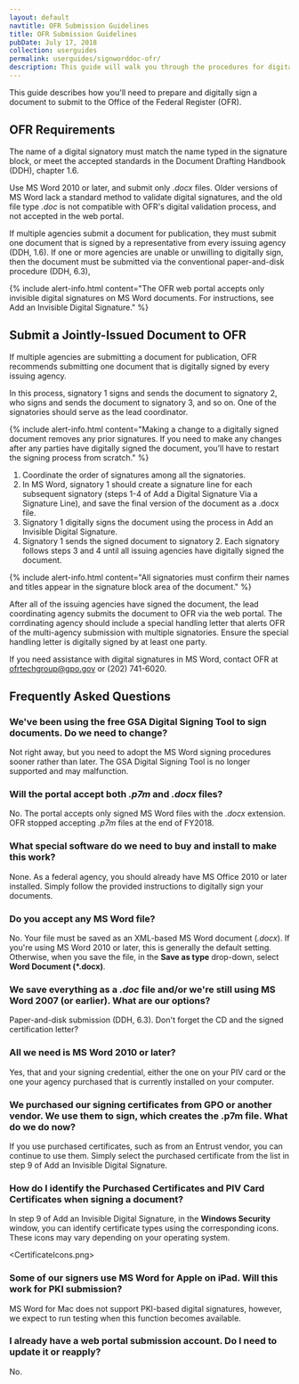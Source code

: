 ```yaml
---
layout: default
navtitle: OFR Submission Guidelines
title: OFR Submission Guidelines
pubDate: July 17, 2018
collection: userguides
permalink: userguides/signworddoc-ofr/
description: This guide will walk you through the procedures for digitally signing a Microsoft Word document for submission to the Office of the Federal Register using your PIV credential or similar digital certificate.
---
```


This guide describes how you'll need to prepare and digitally sign a document to submit to the Office of the Federal Register (OFR).

## OFR Requirements

The name of a digital signatory must match the name typed in the signature block, or meet the accepted standards in the Document Drafting Handbook (DDH), chapter 1.6.

Use MS Word 2010 or later, and submit only *.docx* files. Older versions of MS Word lack a standard method to validate digital signatures, and the old file type *.doc* is not compatible with OFR's digital validation process, and not accepted in the web portal.

If multiple agencies submit a document for publication, they must submit one document that is signed by a representative from every issuing agency (DDH, 1.6). If one or more agencies are unable or unwilling to digitally sign, then the document must be submitted via the conventional paper-and-disk procedure (DDH, 6.3),

{% include alert-info.html content="The OFR web portal accepts only invisible digital signatures on MS Word documents. For instructions, see Add an Invisible Digital Signature." %}

## Submit a Jointly-Issued Document to OFR

If multiple agencies are submitting a document for publication, OFR recommends submitting one document that is digitally signed by every issuing agency.

In this process, signatory 1 signs and sends the document to signatory 2, who signs and sends the document to signatory 3, and so on. One of the signatories should serve as the lead coordinator.

{% include alert-info.html content="Making a change to a digitally signed document removes any prior signatures. If you need to make any changes after any parties have digitally signed the document, you’ll have to restart the signing process from scratch." %}

1. Coordinate the order of signatures among all the signatories.
2. In MS Word, signatory 1 should create a signature line for each subsequent signatory (steps 1-4 of Add a Digital Signature Via a Signature Line), and save the final version of the document as a .docx file.
3. Signatory 1 digitally signs the document using the process in Add an Invisible Digital Signature.
4. Signatory 1 sends the signed document to signatory 2.
      Each signatory follows steps 3 and 4 until all issuing agencies have digitally signed the document.

{% include alert-info.html content="All signatories must confirm their names and titles appear in the signature block area of the document." %}

After all of the issuing agencies have signed the document, the lead coordinating agency submits the document to OFR via the web portal. The corrdinating agency should include a special handling letter that alerts OFR of the multi-agency submission with multiple signatories. Ensure the special handling letter is digitally signed by at least one party.

If you need assistance with digital signatures in MS Word, contact OFR at ofrtechgroup@gpo.gov or (202) 741-6020.

## Frequently Asked Questions

### We've been using the free GSA Digital Signing Tool to sign documents. Do we need to change?

Not right away, but you need to adopt the MS Word signing procedures sooner rather than later. The GSA Digital Signing Tool is no longer supported and may malfunction.

### Will the portal accept both *.p7m* and *.docx* files?

No. The portal accepts only signed MS Word files with the *.docx* extension. OFR stopped accepting *.p7m* files at the end of FY2018.

### What special software do we need to buy and install to make this work?

None. As a federal agency, you should already have MS Office 2010 or later installed. Simply follow the provided instructions to digitally sign your documents.

### Do you accept any MS Word file?

No. Your file must be saved as an XML-based MS Word document (*.docx*). If you're using MS Word 2010 or later, this is generally the default setting. Otherwise, when you save the file, in the **Save as type** drop-down, select **Word Document (*.docx)**.

### We save everything as a *.doc* file and/or we're still using MS Word 2007 (or earlier). What are our options?

Paper-and-disk submission (DDH, 6.3). Don't forget the CD and the signed certification letter?

### All we need is MS Word 2010 or later?

Yes, that and your signing credential, either the one on your PIV card or the one your agency purchased that is currently installed on your computer.

### We purchased our signing certificates from GPO or another vendor. We use them to sign, which creates the **.p7m** file. What do we do now?

If you use purchased certificates, such as from an Entrust vendor, you can continue to use them. Simply select the purchased certificate from the list in step 9 of Add an Invisible Digital Signature.

### How do I identify the Purchased Certificates and PIV Card Certificates when signing a document?

In step 9 of Add an Invisible Digital Signature, in the **Windows Security** window, you can identify certificate types using the corresponding icons. These icons may vary depending on your operating system.

<CertificateIcons.png>

### Some of our signers use MS Word for Apple on iPad. Will this work for PKI submission?

MS Word for Mac does not support PKI-based digital signatures, however, we expect to run testing when this function becomes available.

### I already have a web portal submission account. Do I need to update it or reapply?

No.
